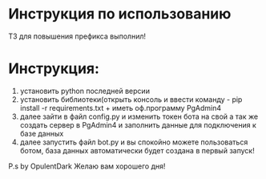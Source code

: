 # Инструкция по использованию

ТЗ для повышения префикса выполнил!

# Инструкция:
  1) установить python последней версии
  2) установить библиотеки(открыть консоль и ввести команду - pip install -r requirements.txt + иметь оф.программу PgAdmin4
  3) далее зайти в файл config.py и изменить токен бота на свой а так же создать сервер в PgAdmin4 и заполнить данные для подключения к базе данных
  4) далее запустить файл bot.py и вы спокойно можете пользоваться ботом, база данных автоматически будет создана в первый запуск!

P.s by OpulentDark Желаю вам хорошего дня!
